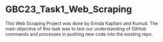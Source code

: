 # GBC23_Task1_Web_Scraping

This Web Scraping Project was done by Erinda Kapllani and Kumud. 
The main objective of this task was to test our understanding of GitHub commands and processes in pushing new code into the existing repo.
